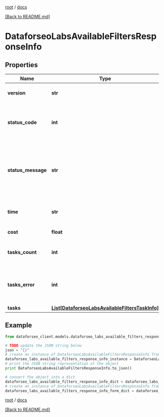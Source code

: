 [root](./../ "root") / [docs](./ "docs")

[[Back to README.md]](./../README.md "[Back to README.md]")

# DataforseoLabsAvailableFiltersResponseInfo

## Properties

Name | Type | Description | Notes
------------ | ------------- | ------------- | -------------
**version** | **str** | the current version of the API | [optional]
**status_code** | **int** | general status code you can find the full list of the response codes here | [optional]
**status_message** | **str** | general informational message you can find the full list of general informational messages here | [optional]
**time** | **str** | total execution time, seconds | [optional]
**cost** | **float** | total tasks cost, USD | [optional]
**tasks_count** | **int** | the number of tasks in the tasks array | [optional]
**tasks_error** | **int** | the number of tasks in the tasks array returned with an error | [optional]
**tasks** | [**List[DataforseoLabsAvailableFiltersTaskInfo]**](DataforseoLabsAvailableFiltersTaskInfo.md) |  | [optional]

## Example

```python
from dataforseo_client.models.dataforseo_labs_available_filters_response_info import DataforseoLabsAvailableFiltersResponseInfo

# TODO update the JSON string below
json = "{}"
# create an instance of DataforseoLabsAvailableFiltersResponseInfo from a JSON string
dataforseo_labs_available_filters_response_info_instance = DataforseoLabsAvailableFiltersResponseInfo.from_json(json)
# print the JSON string representation of the object
print DataforseoLabsAvailableFiltersResponseInfo.to_json()

# convert the object into a dict
dataforseo_labs_available_filters_response_info_dict = dataforseo_labs_available_filters_response_info_instance.to_dict()
# create an instance of DataforseoLabsAvailableFiltersResponseInfo from a dict
dataforseo_labs_available_filters_response_info_form_dict = dataforseo_labs_available_filters_response_info.from_dict(dataforseo_labs_available_filters_response_info_dict)
```

  

[root](./../ "root") / [docs](./ "docs")

[[Back to README.md]](./../README.md "[Back to README.md]")